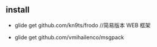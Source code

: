 ## install

* glide get github.com/kn9ts/frodo //简易版本 WEB 框架

* glide get github.com/vmihailenco/msgpack
